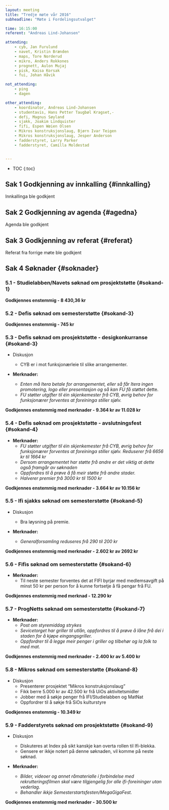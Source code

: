 ```yaml
---
layout: meeting
title: "Tredje møte vår 2016"
subheadline: "Møte i Fordelingsutvalget"

time: 16:15:00
referent: "Andreas Lind-Johansen"

attending:
    - cyb, Jan Furulund
    - navet, Kristin Brænden
    - maps, Tore Norderud
    - mikro, Anders Rokkones
    - prognett, Aulon Mujaj
    - pisk, Kaisa Korsak
    - fui, Johan Håvik

not_attending:
    - ping
    - dagen

other_attending:
    - koordinator, Andreas Lind-Johansen
    - studentavis, Hans Petter Taugbøl Kragset,-
    - defi, Magnus Søyland
    - sjakk, Joakim Lindquister
    - fifi, Espen Wøien Olsen
    - Mikros konstruksjonslaug, Bjørn Ivar Teigen
    - Mikros konstruksjonslaug, Jesper Anderson
    - fadderstyret, Larry Parker
    - fadderstyret, Camilla Moldestad


---
```


* TOC
{:toc}


## Sak 1 Godkjenning av innkalling {#innkalling}
Innkallinga ble godkjent

## Sak 2 Godkjenning av agenda {#agedna}
Agenda ble godkjent

## Sak 3 Godkjenning av referat {#referat}
Referat fra forrige møte ble godkjent

## Sak 4 Søknader {#soknader}
### 5.1 - Studielabben/Navets søknad om prosjektstøtte {#sokand-1}
**Godkjennes enstemmig - 8 430,36 kr**

### 5.2 - Defis søknad om semesterstøtte {#sokand-3}
**Godkjennes enstemmig - 745 kr**

### 5.3 - Defis søknad om prosjektstøtte - desigkonkurranse {#sokand-3}
- Diskusjon
    - CYB er i mot funksjonærleie til slike arrangementer.

- **Merknader:**
    - *Enten må Itera betale for arrangementet, eller så får Itera ingen promotering, logo eller presentasjon og så kan FU få støttet* dette.
    - *FU støtter utgifter til éin skjenkemester frå CYB, øvrig behov for funksjonærer forventes at foreininga stiller sjølv.*

**Godkjennes enstemmig med merknader - 9.364 kr av 11.028 kr**

### 5.4 - Defis søknad om prosjektstøtte - avslutningsfest {#sokand-4}

- **Merknader:**
    - *FU støtter utgifter til éin skjenkemester frå CYB, øvrig behov for funksjonærer forventes at foreininga stiller sjølv. Reduserer frå 6656 kr til 1664 kr*
    - *Dersom arrangementet har støtte frå andre er det viktig at dette også framgår av søknaden*
    - *Oppfordres til å prøve å få meir støtte frå andre stader.*
    - *Halverer premier frå 3000 kr til 1500 kr*

**Godkjennes enstemmig med merknader - 3.664 kr av 10.156 kr**

### 5.5 - Ifi sjakks søknad om semesterstøtte {#sokand-5}
- Diskusjon
    - Bra løysning på premie.

- **Merknader:**
    - *Generalforsamling reduseres frå 290 til 200 kr*

**Godkjennes enstemmig med merknader - 2.602 kr av 2692 kr**

### 5.6 - Fifis søknad om semesterstøtte {#sokand-6}
- **Merknader:**
    - Til neste semester forventes det at FIFI byrjar med medlemsavgift på minst 50 kr per person for å kunne fortsetje å få pengar frå FU.
    
**Godkjennes enstemmig med merknad - 12.290 kr**

### 5.7 - ProgNetts søknad om semesterstøtte {#sokand-7}
- **Merknader:**
    - *Post om styremiddag strykes*
    - *Sevicetorget har griller til utlån, oppfordres til å prøve å låne frå dei i staden for å kjøpe eingangsgriller.*
    - *Oppfordrer til å legge meir penger i griller og tilbehør og la folk ta med mat.*
    
**Godkjennes enstemmig med merknader - 2.400 kr av 5.400 kr**

### 5.8 - Mikros søknad om semesterstøtte {#sokand-8}
- Diskusjon
    - Presenterer prosjektet “Mikros konstruksjonslaug”
    - Fikk berre 5.000 kr av 42.500 kr frå UiOs aktivitetsmidler
    - Jobber med å søkje penger frå IFI/Studielabben og MatNat
    - Oppfordrer til å søkje frå SiOs kulturstyre

**Godkjennes enstemmig - 10.349 kr**

### 5.9 - Fadderstyrets søknad om prosjektstøtte {#sokand-9}
- Diskusjon
    - Diskuteres at Index på sikt kanskje kan overta rollen til Ifi-blekka.
    - Gensere er ikkje notert på denne søknaden, vil komme på neste søknad.

- **Merknader:**
    - *Bilder, videoer og annet råmaterialle i forbindelse med rekrutteringsfilmen skal være tilgjengelig for alle ifi-foreininger utan vederlag.*
    - *Behandler ikkje Semesterstartsfesten/MegaGigaFest.*

**Godkjennes enstemmig med merknader - 30.500 kr**
